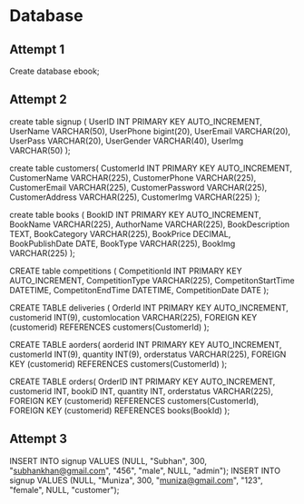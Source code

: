 # Database


## Attempt 1
Create database ebook;

## Attempt 2

create table signup (
    UserID INT PRIMARY KEY AUTO_INCREMENT,
    UserName VARCHAR(50),
    UserPhone bigint(20),
    UserEmail VARCHAR(20),
    UserPass VARCHAR(20),
    UserGender VARCHAR(40),
    UserImg VARCHAR(50)
);

create table customers(
	CustomerId INT PRIMARY KEY AUTO_INCREMENT,
	CustomerName VARCHAR(225),
	CustomerPhone VARCHAR(225),
	CustomerEmail VARCHAR(225),
	CustomerPassword VARCHAR(225),
	CustomerAddress VARCHAR(225),
	CustomerImg VARCHAR(225)
);

create table books (
	BookID INT PRIMARY KEY AUTO_INCREMENT,
	BookName VARCHAR(225),
	AuthorName VARCHAR(225),
	BookDescription TEXT,
    BookCategory VARCHAR(225),
	BookPrice DECIMAL,
	BookPublishDate DATE,
	BookType VARCHAR(225),
	BookImg VARCHAR(225)
);

CREATE table competitions (
	CompetitionId INT PRIMARY KEY AUTO_INCREMENT,
	CompetitionType VARCHAR(225),
	CompetitonStartTime DATETIME,
	CompetitonEndTime DATETIME,
	CompetitionDate DATE
);

CREATE TABLE deliveries (
	OrderId INT PRIMARY KEY AUTO_INCREMENT,
	customerid INT(9),
    customlocation VARCHAR(225),
    FOREIGN KEY (customerid) REFERENCES customers(CustomerId)
);

CREATE TABLE aorders(
    aorderid INT PRIMARY KEY AUTO_INCREMENT,
	customerId INT(9),
    quantity INT(9),
    orderstatus VARCHAR(225),
    FOREIGN KEY (customerid) REFERENCES customers(CustomerId)
);

CREATE TABLE orders(
	OrderID  INT PRIMARY KEY AUTO_INCREMENT,
	customerid INT,
	bookiD INT,
	quantity INT,
	orderstatus VARCHAR(225),
	FOREIGN KEY (customerid) REFERENCES customers(CustomerId),
	FOREIGN KEY (customerid) REFERENCES books(BookId) 
);

## Attempt 3

INSERT INTO signup VALUES (NULL, "Subhan", 300, "subhankhan@gmail.com", "456", "male", NULL, "admin");
INSERT INTO signup VALUES (NULL, "Muniza", 300, "muniza@gmail.com", "123", "female", NULL, "customer");
